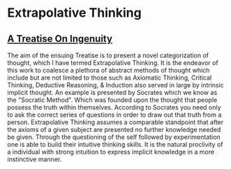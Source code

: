# Extrapolative Thinking


[A Treatise On Ingenuity]()
-
The aim of the ensuing Treatise is to present a novel categorization of thought, which I have termed Extrapolative Thinking. It is the endeavor of this work to coalesce a plethora of abstract methods of thought which include but are not limited to those such as Axiomatic Thinking, Critical Thinking, Deductive Reasoning, & Induction also served in large by intrinsic implicit thought. An example is presented by Socrates which we know as the "Socratic Method". Which was founded upon the thought that people possess the truth within themselves. According to Socrates you need only to ask the correct series of questions in order to draw out that truth from a person. Extrapolative Thinking assumes a comparable standpoint that after the axioms of a given subject are presented no further knowledge needed be given. Through the questioning of the self followed by experimentation one is able to build their intuitive thinking skills. It is the natural proclivity of a individual with strong intuition to express implicit knowledge in a more instinctive manner. 
